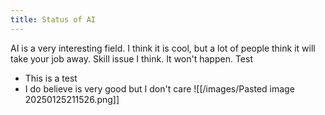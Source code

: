 ```yaml
---
title: Status of AI
---
```

AI is a very interesting field. I think it is cool, but a lot of people think it will take your job away. Skill issue I think. It won't happen.
Test
- This is a test
- I do believe is very good but I don't care
![[/images/Pasted image 20250125211526.png]]
